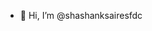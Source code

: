 - 👋 Hi, I’m @shashanksairesfdc

<!---
shashanksairesfdc/shashanksairesfdc is a ✨ special ✨ repository because its `README.md` (this file) appears on your GitHub profile.
You can click the Preview link to take a look at your changes.
--->
